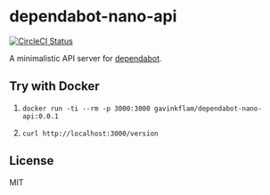 # dependabot-nano-api

[![CircleCI Status](https://circleci.com/gh/gavinkflam/dependabot-nano-api/tree/master.png?style=shield&circle-token=:circle-token)](https://circleci.com/gh/gavinkflam/dependabot-nano-api/tree/master)

A minimalistic API server for [dependabot][dependabot-core].

## Try with Docker

1. `docker run -ti --rm -p 3000:3000 gavinkflam/dependabot-nano-api:0.0.1`

2. `curl http://localhost:3000/version`

## License

MIT

[dependabot-core]: https://github.com/dependabot/dependabot-core
